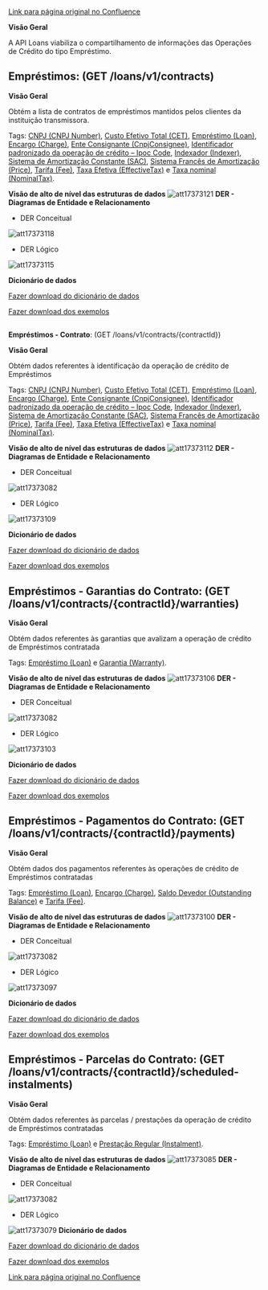 [Link para página original no Confluence](https://openfinancebrasil.atlassian.net/wiki/spaces/OF/pages/17373009)

**Visão Geral**

A API Loans viabiliza o compartilhamento de informações das Operações de Crédito do tipo Empréstimo.

## **Empréstimos**: (GET /loans/v1/contracts)

**Visão Geral**

Obtém a lista de contratos de empréstimos mantidos pelos clientes da instituição transmissora.

Tags: [CNPJ (CNPJ Number)](https://openbanking-brasil.github.io/areadesenvolvedor/#glossarioCNPJ), [Custo Efetivo Total (CET)](https://openbanking-brasil.github.io/areadesenvolvedor/#glossarioCET), [Empréstimo (Loan)](https://openbanking-brasil.github.io/areadesenvolvedor/#glossarioEmprestimo), [Encargo (Charge)](https://openbanking-brasil.github.io/areadesenvolvedor/#glossarioEncargo), [Ente Consignante (CnpjConsignee)](https://openbanking-brasil.github.io/areadesenvolvedor/#glossarioEnteConsignante), [Identificador padronizado da operação de crédito – Ipoc Code](https://openbanking-brasil.github.io/areadesenvolvedor/#glossarioIPOC), [Indexador (Indexer)](https://openbanking-brasil.github.io/areadesenvolvedor/#glossarioIndexador), [Sistema de Amortização Constante (SAC)](https://openbanking-brasil.github.io/areadesenvolvedor/#glossarioSAC), [Sistema Francês de Amortização (Price)](https://openbanking-brasil.github.io/areadesenvolvedor/#glossarioPrice), [Tarifa (Fee)](https://openbanking-brasil.github.io/areadesenvolvedor/#glossarioTarifa), [Taxa Efetiva (EffectiveTax)](https://openbanking-brasil.github.io/areadesenvolvedor/#glossarioTaxaEfetiva) e [Taxa nominal (NominalTax)](https://openbanking-brasil.github.io/areadesenvolvedor/#glossarioTaxaNominal).

**Visão de alto de nível das estruturas de dados**
![att17373121](Informa%c3%a7%c3%b5es%20Gerais%20-%20Empr%c3%a9stimos%20-%20v1.0.4/attachments/TLD_Loans_List-2dca2a73.png)
**DER - Diagramas de Entidade e Relacionamento**

- DER Conceitual

![att17373118](Informa%c3%a7%c3%b5es%20Gerais%20-%20Empr%c3%a9stimos%20-%20v1.0.4/attachments/DER_Loans_List_Conceitual-1a77830e.png)

- DER Lógico

![att17373115](Informa%c3%a7%c3%b5es%20Gerais%20-%20Empr%c3%a9stimos%20-%20v1.0.4/attachments/DER_Loans_List_Logico-b44dc150.png)

**Dicionário de dados**

[Fazer download do dicionário de dados](https://openbanking-brasil.github.io/areadesenvolvedor/dictionary/loansGetContracts_v1.csv)

[Fazer download dos exemplos](https://openbanking-brasil.github.io/areadesenvolvedor/dictionary/example/examples_loans_contract_list.csv)

##   
**Empréstimos - Contrato**: (GET /loans/v1/contracts/{contractId})

**Visão Geral**

Obtém dados referentes à identificação da operação de crédito de Empréstimos

Tags: [CNPJ (CNPJ Number)](https://openbanking-brasil.github.io/areadesenvolvedor/#glossarioCNPJ), [Custo Efetivo Total (CET)](https://openbanking-brasil.github.io/areadesenvolvedor/#glossarioCET), [Empréstimo (Loan)](https://openbanking-brasil.github.io/areadesenvolvedor/#glossarioEmprestimo), [Encargo (Charge)](https://openbanking-brasil.github.io/areadesenvolvedor/#glossarioEncargo), [Ente Consignante (CnpjConsignee)](https://openbanking-brasil.github.io/areadesenvolvedor/#glossarioEnteConsignante), [Identificador padronizado da operação de crédito – Ipoc Code](https://openbanking-brasil.github.io/areadesenvolvedor/#glossarioIPOC), [Indexador (Indexer)](https://openbanking-brasil.github.io/areadesenvolvedor/#glossarioIndexador), [Sistema de Amortização Constante (SAC)](https://openbanking-brasil.github.io/areadesenvolvedor/#glossarioSAC), [Sistema Francês de Amortização (Price)](https://openbanking-brasil.github.io/areadesenvolvedor/#glossarioPrice), [Tarifa (Fee)](https://openbanking-brasil.github.io/areadesenvolvedor/#glossarioTarifa), [Taxa Efetiva (EffectiveTax)](https://openbanking-brasil.github.io/areadesenvolvedor/#glossarioTaxaEfetiva) e [Taxa nominal (NominalTax)](https://openbanking-brasil.github.io/areadesenvolvedor/#glossarioTaxaNominal).

**Visão de alto de nível das estruturas de dados**
![att17373112](Informa%c3%a7%c3%b5es%20Gerais%20-%20Empr%c3%a9stimos%20-%20v1.0.4/attachments/TLD_Loans_Contract-fad2d027.png)
**DER - Diagramas de Entidade e Relacionamento**

- DER Conceitual

![att17373082](Informa%c3%a7%c3%b5es%20Gerais%20-%20Empr%c3%a9stimos%20-%20v1.0.4/attachments/DER_Loans-14b4a0b8.png)

- DER Lógico

![att17373109](Informa%c3%a7%c3%b5es%20Gerais%20-%20Empr%c3%a9stimos%20-%20v1.0.4/attachments/DER_Loans_Contract-a02d96d4.png)

**Dicionário de dados**

[Fazer download do dicionário de dados](https://openbanking-brasil.github.io/areadesenvolvedor/dictionary/loansGetContractsContractId_v1.csv)

[Fazer download dos exemplos](https://openbanking-brasil.github.io/areadesenvolvedor/dictionary/example/examples_loans_contract.csv)

## **Empréstimos - Garantias do Contrato**: (GET /loans/v1/contracts/{contractId}/warranties)

**Visão Geral**

Obtém dados referentes às garantias que avalizam a operação de crédito de Empréstimos contratada

Tags: [Empréstimo (Loan)](https://openbanking-brasil.github.io/areadesenvolvedor/#glossarioEmprestimo) e [Garantia (Warranty)](https://openbanking-brasil.github.io/areadesenvolvedor/#glossarioGarantia).

**Visão de alto de nível das estruturas de dados**
![att17373106](Informa%c3%a7%c3%b5es%20Gerais%20-%20Empr%c3%a9stimos%20-%20v1.0.4/attachments/TLD_Loans_Warranties-9d79de56.png)
**DER - Diagramas de Entidade e Relacionamento**

- DER Conceitual

![att17373082](Informa%c3%a7%c3%b5es%20Gerais%20-%20Empr%c3%a9stimos%20-%20v1.0.4/attachments/DER_Loans-14b4a0b8.png)

- DER Lógico

![att17373103](Informa%c3%a7%c3%b5es%20Gerais%20-%20Empr%c3%a9stimos%20-%20v1.0.4/attachments/DER_Loans_Warranties-fa9fed2b.png)

**Dicionário de dados**

[Fazer download do dicionário de dados](https://openbanking-brasil.github.io/areadesenvolvedor/dictionary/loansGetContractsContractIdWarranties_v1.csv)

[Fazer download dos exemplos](https://openbanking-brasil.github.io/areadesenvolvedor/dictionary/example/examples_loans_warranties.csv)

## **Empréstimos - Pagamentos do Contrato**: (GET /loans/v1/contracts/{contractId}/payments)

**Visão Geral**

Obtém dados dos pagamentos referentes às operações de crédito de Empréstimos contratadas

Tags: [Empréstimo (Loan)](https://openbanking-brasil.github.io/areadesenvolvedor/#glossarioEmprestimo), [Encargo (Charge)](https://openbanking-brasil.github.io/areadesenvolvedor/#glossarioEncargo), [Saldo Devedor (Outstanding Balance)](https://openbanking-brasil.github.io/areadesenvolvedor/#glossarioSaldoDevedor) e [Tarifa (Fee)](https://openbanking-brasil.github.io/areadesenvolvedor/#glossarioTarifa).

**Visão de alto de nível das estruturas de dados**
![att17373100](Informa%c3%a7%c3%b5es%20Gerais%20-%20Empr%c3%a9stimos%20-%20v1.0.4/attachments/TLD_Loans_Payments-d4bed1ea.png)
**DER - Diagramas de Entidade e Relacionamento**

- DER Conceitual

![att17373082](Informa%c3%a7%c3%b5es%20Gerais%20-%20Empr%c3%a9stimos%20-%20v1.0.4/attachments/DER_Loans-14b4a0b8.png)

- DER Lógico

![att17373097](Informa%c3%a7%c3%b5es%20Gerais%20-%20Empr%c3%a9stimos%20-%20v1.0.4/attachments/DER_Loans_Payments-018c7f0b.png)

**Dicionário de dados**

[Fazer download do dicionário de dados](https://openbanking-brasil.github.io/areadesenvolvedor/dictionary/loansGetContractsContractIdPayments_v1.csv)

[Fazer download dos exemplos](https://openbanking-brasil.github.io/areadesenvolvedor/dictionary/example/examples_loans_payments.csv)

## **Empréstimos - Parcelas do Contrato**: (GET /loans/v1/contracts/{contractId}/scheduled-instalments)

**Visão Geral**

Obtém dados referentes às parcelas / prestações da operação de crédito de Empréstimos contratadas

Tags: [Empréstimo (Loan)](https://openbanking-brasil.github.io/areadesenvolvedor/#glossarioEmprestimo) e [Prestação Regular (Instalment)](https://openbanking-brasil.github.io/areadesenvolvedor/#glossarioPrestacaoRegular).

**Visão de alto de nível das estruturas de dados**
![att17373085](Informa%c3%a7%c3%b5es%20Gerais%20-%20Empr%c3%a9stimos%20-%20v1.0.4/attachments/TLD_Loans_Instalments-6076accf.png)
**DER - Diagramas de Entidade e Relacionamento**

- DER Conceitual

![att17373082](Informa%c3%a7%c3%b5es%20Gerais%20-%20Empr%c3%a9stimos%20-%20v1.0.4/attachments/DER_Loans-14b4a0b8.png)
- DER Lógico

![att17373079](Informa%c3%a7%c3%b5es%20Gerais%20-%20Empr%c3%a9stimos%20-%20v1.0.4/attachments/DER_Loans_Instalments-a5bde7e6.png)
**Dicionário de dados**

[Fazer download do dicionário de dados](https://openbanking-brasil.github.io/areadesenvolvedor/dictionary/loansGetContractsContractIdScheduledInstalments_v1.csv)

[Fazer download dos exemplos](https://openbanking-brasil.github.io/areadesenvolvedor/dictionary/example/examples_loans_scheduled_instalments.csv)

[Link para página original no Confluence](https://openfinancebrasil.atlassian.net/wiki/spaces/OF/pages/17373009)